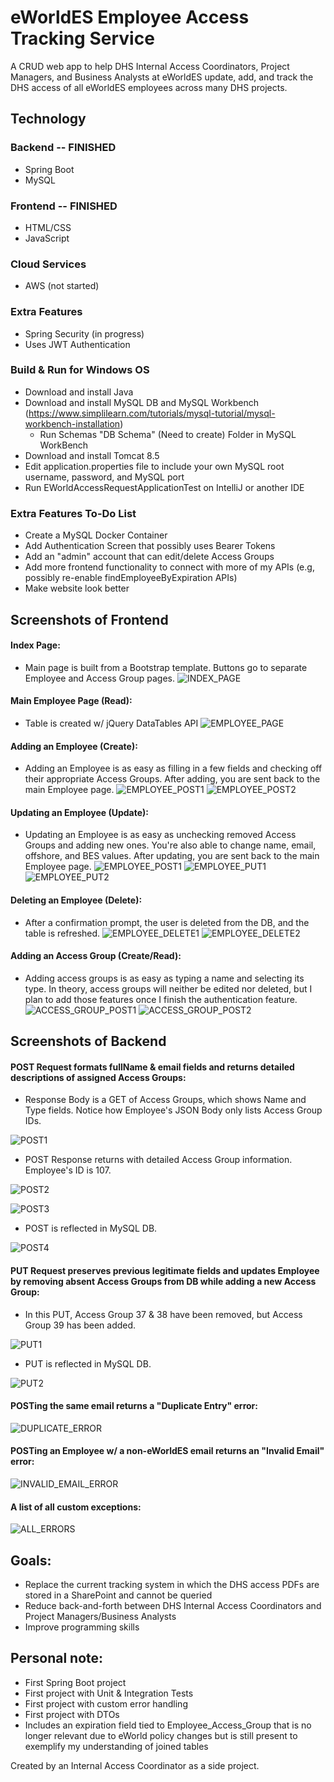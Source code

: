 # eWorldES Employee Access Tracking Service

A CRUD web app to help DHS Internal Access Coordinators, Project Managers, and Business Analysts at eWorldES update, add, and track the DHS access of all eWorldES employees across many DHS projects. 


## Technology

### Backend -- FINISHED
- Spring Boot
- MySQL
### Frontend -- FINISHED
- HTML/CSS 
- JavaScript
### Cloud Services
- AWS (not started)
### Extra Features
- Spring Security (in progress)
- Uses JWT Authentication

### Build & Run for Windows OS
- Download and install Java
- Download and install MySQL DB and MySQL Workbench (https://www.simplilearn.com/tutorials/mysql-tutorial/mysql-workbench-installation)
    - Run Schemas "DB Schema" (Need to create) Folder in MySQL WorkBench
- Download and install Tomcat 8.5
- Edit application.properties file to include your own MySQL root username, password, and MySQL port
- Run EWorldAccessRequestApplicationTest on IntelliJ or another IDE

### Extra Features To-Do List
- Create a MySQL Docker Container
- Add Authentication Screen that possibly uses Bearer Tokens
- Add an "admin" account that can edit/delete Access Groups
- Add more frontend functionality to connect with more of my APIs (e.g, possibly re-enable findEmployeeByExpiration APIs)
- Make website look better

## Screenshots of Frontend
#### Index Page:
* Main page is built from a Bootstrap template. Buttons go to separate Employee and Access Group pages.
![INDEX_PAGE](screenshots/INDEX_PAGE.png)
#### Main Employee Page (Read):
* Table is created w/ jQuery DataTables API
![EMPLOYEE_PAGE](screenshots/EMPLOYEE_PAGE.jpg)
#### Adding an Employee (Create):
* Adding an Employee is as easy as filling in a few fields and checking off their appropriate Access Groups. After adding, you are sent back to the main Employee page.
![EMPLOYEE_POST1](screenshots/EMPLOYEE_POST1.jpg)
![EMPLOYEE_POST2](screenshots/EMPLOYEE_POST2.jpg)
#### Updating an Employee (Update):
* Updating an Employee is as easy as unchecking removed Access Groups and adding new ones. You're also able to change name, email, offshore, and BES values. After updating, you are sent back to the main Employee page.
![EMPLOYEE_POST1](screenshots/EMPLOYEE_POST1.jpg)
![EMPLOYEE_PUT1](screenshots/EMPLOYEE_PUT1.jpg)
![EMPLOYEE_PUT2](screenshots/EMPLOYEE_PUT2.jpg)
#### Deleting an Employee (Delete):
* After a confirmation prompt, the user is deleted from the DB, and the table is refreshed.
![EMPLOYEE_DELETE1](screenshots/EMPLOYEE_DELETE1.jpg)
![EMPLOYEE_DELETE2](screenshots/EMPLOYEE_DELETE2.jpg)
#### Adding an Access Group (Create/Read):
* Adding access groups is as easy as typing a name and selecting its type. In theory, access groups will neither be edited nor deleted, but I plan to add those features once I finish the authentication feature. 
![ACCESS_GROUP_POST1](screenshots/ACCESS_GROUP_POST1.jpg)
![ACCESS_GROUP_POST2](screenshots/ACCESS_GROUP_POST2.jpg)

## Screenshots of Backend
#### POST Request formats fullName & email fields and returns detailed descriptions of assigned Access Groups:
  
* Response Body is a GET of Access Groups, which shows Name and Type fields. Notice how Employee's JSON Body only lists Access Group IDs.

![POST1](screenshots/POST1.jpg)

* POST Response returns with detailed Access Group information. Employee's ID is 107.

![POST2](screenshots/POST2.jpg)

![POST3](screenshots/POST3.jpg)

* POST is reflected in MySQL DB.

![POST4](screenshots/POST4.jpg)

#### PUT Request preserves previous legitimate fields and updates Employee by removing absent Access Groups from DB while adding a new Access Group:

* In this PUT, Access Group 37 & 38 have been removed, but Access Group 39 has been added.

![PUT1](screenshots/PUT1.jpg)

* PUT is reflected in MySQL DB.

![PUT2](screenshots/PUT2.jpg)

#### POSTing the same email returns a "Duplicate Entry" error:

![DUPLICATE_ERROR](screenshots/DUPLICATE_ERROR.jpg)

#### POSTing an Employee w/ a non-eWorldES email returns an "Invalid Email" error:

![INVALID_EMAIL_ERROR](screenshots/INVALID_EMAIL_ERROR.jpg)

#### A list of all custom exceptions:

![ALL_ERRORS](screenshots/ALL_ERRORS.jpg)

## Goals: 
- Replace the current tracking system in which the DHS access PDFs are stored in a SharePoint and cannot be queried 
- Reduce back-and-forth between DHS Internal Access Coordinators and Project Managers/Business Analysts 
- Improve programming skills

## Personal note: 
- First Spring Boot project 
- First project with Unit & Integration Tests
- First project with custom error handling
- First project with DTOs 
- Includes an expiration field tied to Employee_Access_Group that is no longer relevant due to eWorld policy changes but
is still present to exemplify my understanding of joined tables

Created by an Internal Access Coordinator as a side project.
